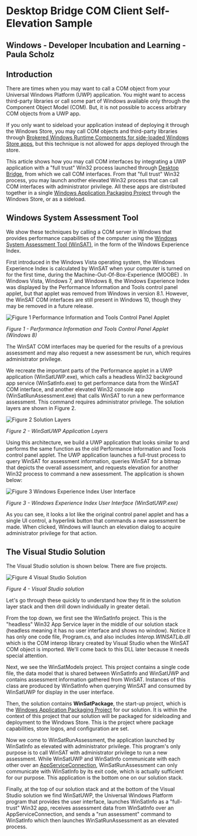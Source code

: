 # Desktop Bridge COM Client Self-Elevation Sample

## Windows - Developer Incubation and Learning - Paula Scholz

## Introduction

There are times when you may want to call a COM object from your Universal Windows Platform (UWP) application. You might want to access third-party libraries or call some part of Windows available only through the Component Object Model (COM).  But, it is not possible to access arbitrary COM objects from a UWP app.  

If you only want to sideload your application instead of deploying it through the Windows Store, you may call COM objects and third-party libraries through [Brokered Windows Runtime Components for side-loaded Windows Store apps](https://docs.microsoft.com/en-us/windows/communitytoolkit/), but this technique is not allowed for apps deployed through the store.

This article shows how you may call COM interfaces by integrating a UWP application with a "full trust" Win32 process launched through [Desktop Bridge](https://docs.microsoft.com/en-us/windows/uwp/porting/desktop-to-uwp-extend), from which we call COM interfaces. From that "full trust" Win32 process, you may launch another elevated Win32 process that can  call COM interfaces with administrator privilege. All these apps are distributed together in a single [Windows Application Packaging Project](https://docs.microsoft.com/en-us/windows/uwp/porting/desktop-to-uwp-packaging-dot-net) through the Windows Store, or as a sideload.

## Windows System Assessment Tool

We show these techniques by calling a COM server in Windows that provides performance capabilities of the computer using the [Windows System Assessment Tool (WinSAT)](https://docs.microsoft.com/en-us/windows/desktop/WinSAT/windows-system-assessment-tool-portal), in the form of the Windows Experience Index.

First introduced in the Windows Vista operating system, the Windows Experience Index is calculated by WinSAT when your computer is turned on for the first time, during the Machine-Out-Of-Box-Experience (MOOBE) . In Windows Vista, Windows 7, and Windows 8, the Windows Experience Index was displayed by the Performance Information and Tools control panel applet, but that applet was removed from Windows in version 8.1.  However, the WinSAT COM interfaces are still present in Windows 10, though they may be removed in a future release.


![Figure 1 Performance Information and Tools Control Panel Applet](/images/Fig1_perfTool.png)

*Figure 1 - Performance Information and Tools Control Panel Applet (Windows 8)*

The WinSAT COM interfaces may be queried for the results of a previous assessment and may also request a new assessment be run, which requires administrator privilege.

We recreate the important parts of the Performance applet in a UWP application (WinSatUWP.exe), which calls a headless Win32 background app service (WinSatInfo.exe) to get performance data from the WinSAT COM interface, and another elevated Win32 console app (WinSatRunAssessment.exe) that calls WinSAT to run a new performance assessment. This command requires administrator privilege.  The solution layers are shown in Figure 2.

![Figure 2 Solution Layers](/images/Fig2_appLayers.png)

*Figure 2 - WinSatUWP Application Layers*

Using this architecture, we build a UWP application that looks similar to and performs the same function as the old Performance Information and Tools control panel applet.  The UWP application launches a full-trust process to query WinSAT for assessment information, queries WinSAT for a bitmap that depicts the overall assessment, and requests elevation for another Win32 process to command a new assessment.  The application is shown below:

![Figure 3 Windows Experience Index User Interface](/images/Fig3_NewUI.png)

*Figure 3 - Windows Experience Index User Interface (WinSatUWP.exe)*

As you can see, it looks a lot like the original control panel applet and has a single UI control, a hyperlink button that commands a new assessment be made.  When clicked, Windows will launch an elevation dialog to acquire administrator privilege for that action.

## The Visual Studio Solution

The Visual Studio solution is shown below.  There are five projects.

![Figure 4 Visual Studio Solution](/images/Fig4_solution.png )

*Figure 4 - Visual Studio solution*

Let's go through these quickly to understand how they fit in the solution layer stack and then drill down individually in greater detail.

From the top down, we first see the WinSatInfo project.  This is the "headless" Win32 App Service layer in the middle of our solution stack (headless meaning it has no user interface and shows no window).  Notice it has only one code file, Program.cs, and also includes *Interop.WINSATLib.dll* which is the COM interop library created by Visual Studio when the WinSAT COM object is imported.  We'll come back to this DLL later because it needs special attention.

Next, we see the WinSatModels project. This project contains a single code file, the data model that is shared between WinSatInfo and WinSatUWP and contains assessment information gathered from WinSAT.  Instances of this class are produced by WinSatInfo when querying WinSAT and consumed by WinSatUWP for display in the user interface.

Then, the solution contains **WinSatPackage**, the start-up project, which is the [Windows Application Packaging Project](https://docs.microsoft.com/en-us/windows/uwp/porting/desktop-to-uwp-packaging-dot-net) for our solution.  It is within the context of this project that our solution will be packaged for sideloading and deployment to the Windows Store.  This is the project where package capabilities, store logos, and configuration are set.

Now we come to WinSatRunAssessment, the application launched by WinSatInfo as elevated with administrator privilege.  This program's only purpose is to call WinSAT with administrator privilege to run a new assessment. While WinSatUWP and WinSatInfo communicate with each other over an [AppServiceConnection](https://docs.microsoft.com/en-us/uwp/api/Windows.ApplicationModel.AppService.AppServiceConnection), WinSatRunAssessment can only communicate with WinSatInfo by its exit code, which is actually sufficient for our purpose.  This application is the bottom one on our solution stack.

Finally, at the top of our solution stack and at the bottom of the Visual Studio solution we find WinSatUWP, the Universal Windows Platform program that provides the user interface, launches WinSatInfo as a "full-trust" Win32 app, receives assessment data from WinSatInfo over an AppServiceConnection, and sends a "run assessment" command to WinSatInfo which then launches WinSatRunAssessment as an elevated process.